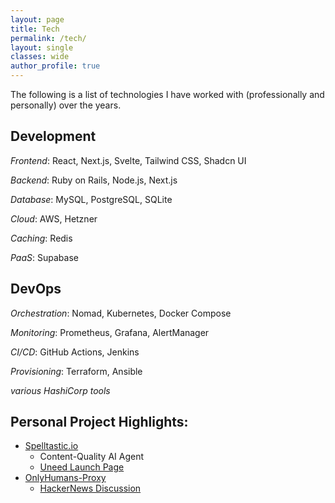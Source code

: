```yaml
---
layout: page
title: Tech
permalink: /tech/
layout: single
classes: wide
author_profile: true
---
```


The following is a list of technologies I have worked with (professionally and personally) over the years.

## Development
*Frontend*: React, Next.js, Svelte, Tailwind CSS, Shadcn UI

*Backend*: Ruby on Rails, Node.js, Next.js

*Database*: MySQL, PostgreSQL, SQLite

*Cloud*: AWS, Hetzner

*Caching*: Redis

*PaaS*: Supabase


## DevOps
*Orchestration*: Nomad, Kubernetes, Docker Compose

*Monitoring*: Prometheus, Grafana, AlertManager

*CI/CD*: GitHub Actions, Jenkins

*Provisioning*: Terraform, Ansible

*various HashiCorp tools*


## Personal Project Highlights:
* [Spelltastic.io](https://spelltastic.io)
    * Content-Quality AI Agent
    * [Uneed Launch Page](https://www.uneed.best/tool/spelltastic)
* [OnlyHumans-Proxy](https://github.com/pulkitsharma07/OnlyHumans-Proxy)
    * [HackerNews Discussion](https://news.ycombinator.com/item?id=41689263)